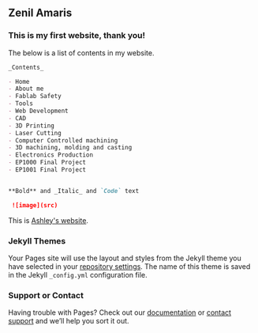 ## Zenil Amaris

### This is my first website, thank you!

The below is a list of contents in my website.

```markdown
_Contents_

- Home
- About me
- Fablab Safety
- Tools
- Web Development
- CAD
- 3D Printing
- Laser Cutting
- Computer Controlled machining
- 3D machining, molding and casting
- Electronics Production 
- EP1000 Final Project
- EP1001 Final Project


**Bold** and _Italic_ and `Code` text

 ![image](src)
```

This is [Ashley's website](index.html).

### Jekyll Themes

Your Pages site will use the layout and styles from the Jekyll theme you have selected in your [repository settings](https://github.com/ZenilAmaris/polyprojects/settings/pages). The name of this theme is saved in the Jekyll `_config.yml` configuration file.

### Support or Contact

Having trouble with Pages? Check out our [documentation](https://docs.github.com/categories/github-pages-basics/) or [contact support](https://support.github.com/contact) and we’ll help you sort it out.

